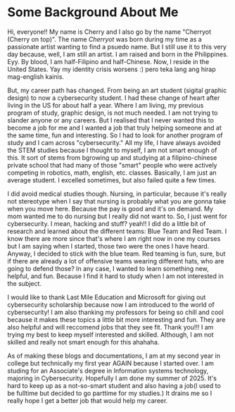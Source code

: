 # Some Background About Me

Hi, everyone!! My name is Cherry and I also go by the name "Cherryot (Cherry on top)". The name _Cherryot_ was born during my time as a passionate artist wanting to find a psuedo name. But I still use it to this very day because, well, I am still an artist. I am raised and born in the Philippines. Eyy. By blood, I am half-Filipino and half-Chinese. Now, I reside in the United States. Yay my identity crisis worsens :) pero teka lang ang hirap mag-english kainis.

But, my career path has changed. From being an art student (sigital graphic design) to now a cybersecurity student. I had these change of heart after living in the US for about half a year. Where I am living, my previous program of study, graphic design, is not much needed. I am not trying to slander anyone or any careers. But I realised that I never wanted this to become a job for me and I wanted a job that truly helping someone and at the same time, fun and interesting. So I had to look for another program of study and I cam across "cybersecurity." All my life, I have always avoided the STEM studies because I thought to myself, I am not smart enough of this. It sort of stems from bgrowing up and studying at a filipino-chinese private school that had many of those "smart" people who were actively competing in robotics, math, english, etc. classes. Basically, I am just an average student. I excelled sometimes, but also failed quite a few times.

I did avoid medical studies though. Nursing, in particular, because it's really not stereotype when I say that nursing is probably what you are gonna take when you move here. Because the pay is good and it's on demand. My mom wanted me to do nursing but I really did not want to. So, I just went for cybersecurity. I mean, hacking and stuff? yeah!! I did do a little bit of research and learned about the different teams: Blue Team and
Red Team. I know there are more since that's where I am right now in one my courses but I am saying when I started, those two were the ones I have heard. Anyway, I decided to stick with the blue team. Red teaming is fun, sure, but if there are already a lot of offensive teams wearing different hats, who are going to defend those? In any case, I wanted to learn something new, helpful, and fun. Because I find it hard to study when I am not interested in the subject.

I would like to thank Last Mile Education and Microsoft for giving out cybersecurity scholarship because now I am introduced to the world of cybersecurity! 
I am also thanking my professors for being so chill and cool because it makes these topics a little bit more interesting and fun. They are also helpful and will reccomend jobs that they see fit.
Thank you!!! I am trying my best to keep myself interested and skilled. Although, I am not skilled and really not smart enough for this ahahaha.

As of making these blogs and documentations, I am at my second year in college but technically my first year AGAIN because I started over. I am studing for an Associate's degree in Information systems technology, majoring in Cybersecurity. Hopefully I am done my summer of 2025. It's hard to keep up as a not-so-smart student and also having a job(I used to be fulltime but decided to go parttime for my studies.) It drains me so I really hope I get a better job that would help my career.

